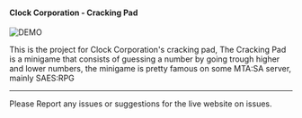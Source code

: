 #### Clock Corporation - Cracking Pad

![DEMO](https://i.imgur.com/0d0o3de.png)

This is the project for Clock Corporation's cracking pad, The Cracking Pad
is a minigame that consists of guessing a number by going trough higher and lower
numbers, the minigame is pretty famous on some MTA:SA server, mainly SAES:RPG

--- 

Please Report any issues or suggestions for the live website on issues.
